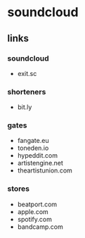 # soundcloud

## links

### soundcloud

- exit.sc

### shorteners

- bit.ly

### gates

- fangate.eu
- toneden.io
- hypeddit.com
- artistengine.net
- theartistunion.com


### stores

- beatport.com
- apple.com
- spotify.com
- bandcamp.com
